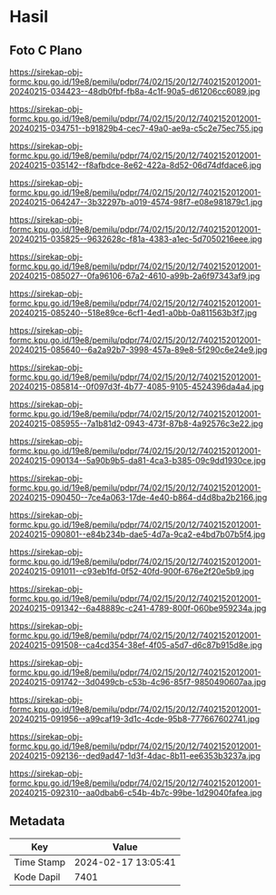 # Hasil

## Foto C Plano

https://sirekap-obj-formc.kpu.go.id/19e8/pemilu/pdpr/74/02/15/20/12/7402152012001-20240215-034423--48db0fbf-fb8a-4c1f-90a5-d61206cc6089.jpg

https://sirekap-obj-formc.kpu.go.id/19e8/pemilu/pdpr/74/02/15/20/12/7402152012001-20240215-034751--b91829b4-cec7-49a0-ae9a-c5c2e75ec755.jpg

https://sirekap-obj-formc.kpu.go.id/19e8/pemilu/pdpr/74/02/15/20/12/7402152012001-20240215-035142--f8afbdce-8e62-422a-8d52-06d74dfdace6.jpg

https://sirekap-obj-formc.kpu.go.id/19e8/pemilu/pdpr/74/02/15/20/12/7402152012001-20240215-064247--3b32297b-a019-4574-98f7-e08e981879c1.jpg

https://sirekap-obj-formc.kpu.go.id/19e8/pemilu/pdpr/74/02/15/20/12/7402152012001-20240215-035825--9632628c-f81a-4383-a1ec-5d7050216eee.jpg

https://sirekap-obj-formc.kpu.go.id/19e8/pemilu/pdpr/74/02/15/20/12/7402152012001-20240215-085027--0fa96106-67a2-4610-a99b-2a6f97343af9.jpg

https://sirekap-obj-formc.kpu.go.id/19e8/pemilu/pdpr/74/02/15/20/12/7402152012001-20240215-085240--518e89ce-6cf1-4ed1-a0bb-0a811563b3f7.jpg

https://sirekap-obj-formc.kpu.go.id/19e8/pemilu/pdpr/74/02/15/20/12/7402152012001-20240215-085640--6a2a92b7-3998-457a-89e8-5f290c6e24e9.jpg

https://sirekap-obj-formc.kpu.go.id/19e8/pemilu/pdpr/74/02/15/20/12/7402152012001-20240215-085814--0f097d3f-4b77-4085-9105-4524396da4a4.jpg

https://sirekap-obj-formc.kpu.go.id/19e8/pemilu/pdpr/74/02/15/20/12/7402152012001-20240215-085955--7a1b81d2-0943-473f-87b8-4a92576c3e22.jpg

https://sirekap-obj-formc.kpu.go.id/19e8/pemilu/pdpr/74/02/15/20/12/7402152012001-20240215-090134--5a90b9b5-da81-4ca3-b385-09c9dd1930ce.jpg

https://sirekap-obj-formc.kpu.go.id/19e8/pemilu/pdpr/74/02/15/20/12/7402152012001-20240215-090450--7ce4a063-17de-4e40-b864-d4d8ba2b2166.jpg

https://sirekap-obj-formc.kpu.go.id/19e8/pemilu/pdpr/74/02/15/20/12/7402152012001-20240215-090801--e84b234b-dae5-4d7a-9ca2-e4bd7b07b5f4.jpg

https://sirekap-obj-formc.kpu.go.id/19e8/pemilu/pdpr/74/02/15/20/12/7402152012001-20240215-091011--c93eb1fd-0f52-40fd-900f-676e2f20e5b9.jpg

https://sirekap-obj-formc.kpu.go.id/19e8/pemilu/pdpr/74/02/15/20/12/7402152012001-20240215-091342--6a48889c-c241-4789-800f-060be959234a.jpg

https://sirekap-obj-formc.kpu.go.id/19e8/pemilu/pdpr/74/02/15/20/12/7402152012001-20240215-091508--ca4cd354-38ef-4f05-a5d7-d6c87b915d8e.jpg

https://sirekap-obj-formc.kpu.go.id/19e8/pemilu/pdpr/74/02/15/20/12/7402152012001-20240215-091742--3d0499cb-c53b-4c96-85f7-9850490607aa.jpg

https://sirekap-obj-formc.kpu.go.id/19e8/pemilu/pdpr/74/02/15/20/12/7402152012001-20240215-091956--a99caf19-3d1c-4cde-95b8-777667602741.jpg

https://sirekap-obj-formc.kpu.go.id/19e8/pemilu/pdpr/74/02/15/20/12/7402152012001-20240215-092136--ded9ad47-1d3f-4dac-8b11-ee6353b3237a.jpg

https://sirekap-obj-formc.kpu.go.id/19e8/pemilu/pdpr/74/02/15/20/12/7402152012001-20240215-092310--aa0dbab6-c54b-4b7c-99be-1d29040fafea.jpg


## Metadata

| Key        | Value               |
| ---------- | ------------------- |
| Time Stamp | 2024-02-17 13:05:41 |
| Kode Dapil | 7401                |



